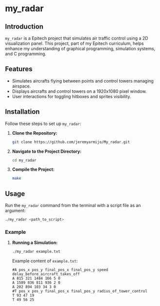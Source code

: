 # my_radar

## Introduction

`my_radar` is a Epitech project that simulates air traffic control using a 2D visualization panel. This project, part of my Epitech curriculum, helps enhance my understanding of graphical programming, simulation systems, and C programming.

## Features

- Simulates aircrafts flying between points and control towers managing airspace.
- Displays aircrafts and control towers on a 1920x1080 pixel window.
- User interactions for toggling hitboxes and sprites visibility.

## Installation

Follow these steps to set up `my_radar`:

1. **Clone the Repository:**

    ```bash
    git clone https://github.com/jeremyarmijo/My_radar.git
    ```

2. **Navigate to the Project Directory:**

    ```bash
    cd my_radar
    ```

3. **Compile the Project:**

    ```bash
    make
    ```

## Usage

Run the `my_radar` command from the terminal with a script file as an argument:

```bash
./my_radar <path_to_script>
```

### Example

1. **Running a Simulation:**

    ```bash
    ./my_radar example.txt
    ```

    Example content of `example.txt`:

    ```
    #A pos_x pos_y final_pos_x final_pos_y speed delay_before_aircraft_takes_off
    A 815 321 1484 166 5 0
    A 1589 836 811 936 2 0
    A 202 894 103 34 3 0
    #T pos_x pos_y final_pos_x final_pos_y radius_of_tower_control
    T 93 47 19
    T 49 56 25
    ```
